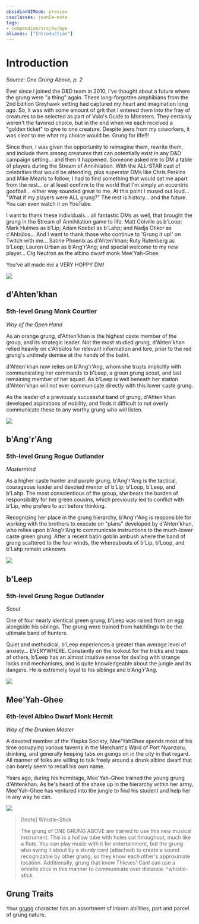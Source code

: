 ```yaml
---
obsidianUIMode: preview
cssclasses: json5e-note
tags:
- compendium/src/5e/oga
aliases: ["Introduction"]
---
```

# Introduction
*Source: One Grung Above, p. 2* 

Ever since I joined the D&D team in 2010, I've thought about a future where the grung were "a thing" again. These long-forgotten amphibians from the 2nd Edition Greyhawk setting had captured my heart and imagination long ago. So, it was with some amount of grit that I entered them into the fray of creatures to be selected as part of Volo's Guide to Monsters. They certainly weren't the favored choice, but in the end when we each received a "golden ticket" to give to one creature. Despite jeers from my coworkers, it was clear to me what my choice would be. Grung for life!!!

Since then, I was given the opportunity to reimagine them, rewrite them, and include them among creatures that can potentially exist in any D&D campaign setting... and then it happened. Someone asked me to DM a table of players during the Stream of Annihilation. With the ALL-STAR cast of celebrities that would be attending, plus superstar DMs like Chris Perkins and Mike Mearls to follow, I had to find something that would set me apart from the rest... or at least confirm to the world that I'm simply an eccentric goofball... either way sounded great to me. At this point I mused out loud... "What if my players were ALL grung?" The rest is history... and the future. You can even watch it on YouTube.

I want to thank these individuals... all fantastic DMs as well, that brought the grung in the Stream of Annihilation game to life. Matt Colville as b'Loop; Mark Hulmes as b'Lip; Adam Koebel as b'Lahp; and Nadja Otikor as c'Ahbülos... And I want to thank those who continue to 'Grung it up!' on Twitch with me... Satine Phoenix as d'Ahten'khan; Ruty Rutenberg as b'Leep; Lauren Urban as b'Ang'r'Ang; and special welcome to my new player... Cig Neutron as the albino dwarf monk Mee'Yah-Ghee.

You've all made me a VERY HOPPY DM!

![](/3-Mechanics/CLI/books/one-grung-above/img/001.webp#center)

## d'Ahten'khan

### 5th-level Grung Monk Courtier

*Way of the Open Hand*

As an orange grung, d'Ahten'khan is the highest caste member of the group, and its strategic leader. Not the most studied grung, d'Ahten'khan relied heavily on c'Ahbülos for relevant information and lore, prior to the red grung's untimely demise at the hands of the batiri.

d'Ahten'khan now relies on b'Ang'r'Ang, whom she trusts implicitly with communicating her commands to b'Leep, a green grung scout, and last remaining member of her squad. As b'Leep is well beneath her station d'Ahten'khan will not ever communicate directly with this lower caste grung.

As the leader of a previously successful band of grung, d'Ahten'khan developed aspirations of nobility, and finds it difficult to not overly communicate these to any worthy grung who will listen.

![](/3-Mechanics/CLI/books/one-grung-above/img/002.webp#center)

## b'Ang'r'Ang

### 5th-level Grung Rogue Outlander

*Mastermind*

As a higher caste hunter and purple grung, b'Ang'r'Ang is the tactical, courageous leader and devoted mentor of b'Lip, b'Loop, b'Leep, and b'Lahp. The most conscientious of the group, she bears the burden of responsibility for her green cousins, which previously led to conflict with b'Lip, who prefers to act before thinking.

Recognizing her place in the grung hierarchy, b'Ang'r'Ang is responsible for working with the brothers to execute on "plans" developed by d'Ahten'khan, who relies upon b'Ang'r'Ang to communicate instructions to the much-lower caste green grung. After a recent batiri goblin ambush where the band of grung scattered to the four winds, the whereabouts of b'Lip, b'Loop, and b'Lahp remain unknown.

![](/3-Mechanics/CLI/books/one-grung-above/img/003.webp#center)

## b'Leep

### 5th-level Grung Rogue Outlander

*Scout*

One of four nearly identical green grung, b'Leep was raised from an egg alongside his siblings. The grung were trained from hatchlings to be the ultimate band of hunters.

Quiet and methodical, b'Leep experiences a greater than average level of anxiety... EVERYWHERE. Constantly on the lookout for the tricks and traps of others, b'Leep has an almost intuitive sense for dealing with strange locks and mechanisms, and is quite knowledgeable about the jungle and its dangers. He is extremely loyal to his siblings and b'Ang'r'Ang.

![](/3-Mechanics/CLI/books/one-grung-above/img/004.webp#center)

## Mee'Yah-Ghee

### 6th-level Albino Dwarf Monk Hermit

*Way of the Drunken Master*

A devoted member of the Ytepka Society, Mee'YahGhee spends most of his time occupying various taverns in the Merchant's Ward of Port Nyanzaru, drinking, and generally keeping tabs on goings on in the city in that regard. All manner of folks are willing to talk freely around a drunk albino dwarf that can barely seem to recall his own name.

Years ago, during his hermitage, Mee'Yah-Ghee trained the young grung d'Ahtenkhan. As he's heard of the shake up in the hierarchy within her army, Mee'Yah-Ghee has ventured into the jungle to find his student and help her in any way he can.

![](/3-Mechanics/CLI/books/one-grung-above/img/005.webp#center)

> [!note] Whistle-Stick
> 
> The grung of ONE GRUNG ABOVE are trained to use this new musical instrument. This is a hollow tube with holes cut throughout, much like a flute. You can play music with it for entertainment, but the grung also swing it about by a sturdy cord (attached) to create a sound recognizable by other grung, so they know each other's approximate location. Additionally, grung that know Thieves' Cant can use a whistle stick in this manner to communicate over distance.
^whistle-stick

## Grung Traits

Your [grung](/3-Mechanics/CLI/races/grung-oga.md) character has an assortment of inborn abilities, part and parcel of grung nature.